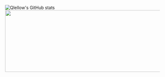 <!-- <img src="https://capsule-render.vercel.app/api?type=wave&color=auto&height=300&section=header&text=Qlellow's%20Github&fontSize=80" /> -->
![Qlellow's GitHub stats](https://github-readme-stats.vercel.app/api?username=Qlellow&show_icons=true&theme=테마a&count_private=true)
<a href="https://www.gitanimals.org/en_US?utm_medium=image&utm_source=ahrwu&utm_content=line">
  <img
    src="https://render.gitanimals.org/lines/ahrwu?pet-id=717325332977676079"
    width="800"
    height="200"
  />
</a>
  
<!--
**ahrwu/ahrwu** is a ✨ _special_ ✨ repository because its `README.md` (this file) appears on your GitHub profile.

Here are some ideas to get you started:

- 🔭 I’m currently working on ...
- 🌱 I’m currently learning ...
- 👯 I’m looking to collaborate on ...
- 🤔 I’m looking for help with ...
- 💬 Ask me about ...
- 📫 How to reach me: ...
- 😄 Pronouns: ...
- ⚡ Fun fact: ...
-->
